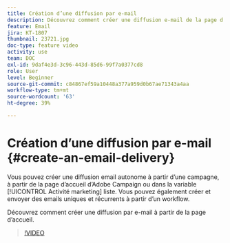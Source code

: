 ```yaml
---
title: Création d’une diffusion par e-mail
description: Découvrez comment créer une diffusion e-mail de la page d’accueil.
feature: Email
jira: KT-1807
thumbnail: 23721.jpg
doc-type: feature video
activity: use
team: DOC
exl-id: 9daf4e3d-3c96-443d-85d6-99f7a0377cd8
role: User
level: Beginner
source-git-commit: c84867ef59a10448a377a959d0b67ae71343a4aa
workflow-type: tm+mt
source-wordcount: '63'
ht-degree: 39%

---
```


# Création d’une diffusion par e-mail {#create-an-email-delivery}

Vous pouvez créer une diffusion email autonome à partir d’une campagne, à partir de la page d’accueil d’Adobe Campaign ou dans la variable [!UICONTROL Activité marketing] liste. Vous pouvez également créer et envoyer des emails uniques et récurrents à partir d’un workflow.

Découvrez comment créer une diffusion par e-mail à partir de la page d’accueil.

>[!VIDEO](https://video.tv.adobe.com/v/23721?quality=12&learn=on)
